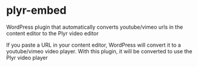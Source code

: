 # plyr-embed
WordPress plugin that automatically converts youtube/vimeo urls in the content editor to the Plyr video editor

If you paste a URL in your content editor, WordPress will convert it to a youtube/vimeo video player. With this plugin, it will be converted to use the Plyr video player
